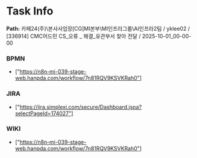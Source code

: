 # Task Info

**Path:** 카페24(주)\본사사업장\[CG]MI본부\MI인프라그룹\AI인프라2팀 / yklee02 / [336914] CMC어드민 CS_오류 _ 해결_유관부서 찾아 전달 / 2025-10-01_00-00-00

### BPMN
- ["https://n8n-mi-039-stage-web.hanpda.com/workflow/7n81RQV9KSVKRah0"]

### JIRA
- ["https://jira.simplexi.com/secure/Dashboard.jspa?selectPageId=174027"]

### WIKI
- ["https://n8n-mi-039-stage-web.hanpda.com/workflow/7n81RQV9KSVKRah0"]

